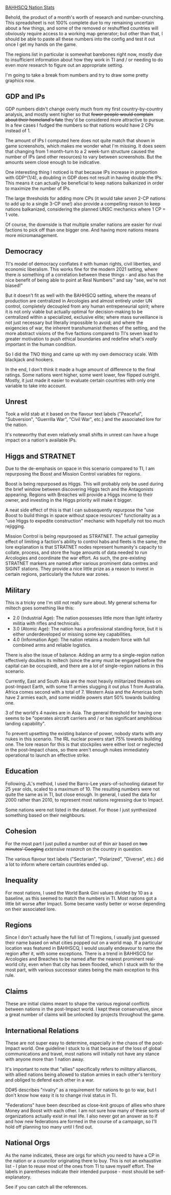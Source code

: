 [BAHHSCQ Nation Stats](https://docs.google.com/spreadsheets/d/1Q24q10s4prjF_WJb0rQBVoIWNEGoloshCUb2pn2M-oI/edit#gid=2095197382)

Behold, the product of a month's worth of research and number-crunching. This spreadsheet is not 100% complete due to my remaining uncertain about a few things, and some of the removed or reshuffled countries will obviously require access to a working map generator; but other than that, I should be able to paste all these numbers into the config and test it out once I get my hands on the game.

The regions list in particular is somewhat barebones right now, mostly due to insufficient information about how they work in TI and / or needing to do even *more* research to figure out an appropriate setting.

I'm going to take a break from numbers and try to draw some pretty graphics now.

## GDP and IPs

GDP numbers didn't change overly much from my first country-by-country analysis, and mostly went higher so that ~~fewer people would complain about their homeland's fate~~ they'd be considered more attractive to pursue. In a few cases I fudged the numbers so that nations would have 2 CPs instead of 1.

The amount of IPs I computed here does not quite match that shown in game screenshots, which makes me wonder what I'm missing. It does seem that changing from 1 month-turn to a 2 week-turn structure caused the number of IPs (and other resources) to vary between screenshots. But the amounts seem close enough to be indicative.

One interesting thing I noticed is that because IPs increase in proportion with GDP^(1/4), a doubling in GDP does not result in having double the IPs. This means it can actually be beneficial to keep nations balkanized in order to maximize the number of IPs.

The large thresholds for adding more CPs (it would take *seven* 2-CP nations to add up to a single 3-CP one!) also provide a compelling reason to keep nations balkanized, considering the planned UNSC mechanics where 1 CP = 1 vote.

Of course, the downside is that multiple smaller nations are easier for rival factions to pick off than one bigger one. And having more nations means more micromanagement.

## Democracy

TI's model of democracy conflates it with human rights, civil liberties, and economic liberalism. This works fine for the modern 2021 setting, where there *is* something of a correlation between these things - and also has the nice benefit of being able to point at Real Numbers:tm: and say "see, we're not biased!"

But it doesn't fit as well with the BAHHSCQ setting, where the means of production are centralized in Arcologies and almost entirely under UN control, completely decoupled from any human entrepeneurial spirit; where it is not only viable but actually optimal for decision-making to be centralized within a specialized, exclusive elite; where mass surveillance is not just necessary but literally impossible to avoid; and where the exigencies of war, the inherent transhumanist themes of the setting, and the more abstract visions of the five factions compared to TI's seven lead to greater motivation to push ethical boundaries and redefine what's *really* important in the human condition.

So I did the TNO thing and came up with my own democracy scale. With blackjack and hookers.

In the end, I don't think it made a huge amount of difference to the final ratings. Some nations went higher, some went lower, few flipped outright. Mostly, it just made it easier to evaluate certain countries with only one variable to take into account.

## Unrest

Took a wild stab at it based on the flavour text labels ("Peaceful", "Subversion", "Guerrilla War", "Civil War", etc.) and the associated lore for the nation.

It's noteworthy that even relatively small shifts in unrest can have a huge impact on a nation's available IPs.

## Higgs and STRATNET

Due to the de-emphasis on space in this scenario compared to TI, I am repurposing the Boost and Mission Control variables for regions.

Boost is being repurposed as Higgs. This will probably only be used during the brief window between discovering Higgs tech and the Antagonists appearing. Regions with Breaches will provide a Higgs income to their owner, and investing in the Higgs priority will make it bigger.

A neat side effect of this is that I can subsequently repurpose the "use Boost to build things in space without space resources" functionality as a "use Higgs to expedite construction" mechanic with hopefully not too much rejigging.

Mission Control is being repurposed as STRATNET. The actual gameplay effect of limiting a faction's ability to control habs and fleets is the same; the lore explanation is that STRATNET nodes represent humanity's capacity to collate, process, and store the huge amounts of data needed to run Arcologies and coordinate the war effort. As such, the pre-existing STRATNET markers are named after various prominent data centres and SIGINT stations. They provide a nice little prize as a reason to invest in certain regions, particularly the future war zones.

## Military

This is a tricky one I'm still not really sure about. My general schema for miltech goes something like this:
- 2.0 (Industrial Age): The nation possesses little more than light infantry militia with rifles and technicals.
- 3.0 (Atomic Age): The nation has a professional standing force, but it is either underdeveloped or missing some key capabilities.
- 4.0 (Information Age): The nation retains a modern force with full combined arms and reliable logistics.

There is also the issue of balance. Adding an army to a single-region nation effectively doubles its miltech (since the army must be engaged before the capital can be occupied), and there are a lot of single-region nations in this scenario.

Currently, East and South Asia are the most heavily militarized theatres on post-Impact Earth, with some 11 armies slugging it out plus 1 from Australia.
Africa comes second with a total of 7.
Western Asia and the Americas both have 2 armies each, and some middle powers start 50% towards building one.

3 of the world's 4 navies are in Asia. The general threshold for having one seems to be "operates aircraft carriers and / or has significant amphibious landing capability".

To prevent upsetting the existing balance of power, nobody starts with any nukes in this scenario. The IRL nuclear powers start 75% towards building one. The lore reason for this is that stockpiles were either lost or neglected in the post-Impact chaos, so there aren't enough nukes immediately operational to launch an effective strike.

## Education

Following JL's method, I used the Barro-Lee years-of-schooling dataset for 25 year olds, scaled to a maximum of 10. The resulting numbers were not quite the same as in TI, but close enough. In general, I used the data for 2000 rather than 2010, to represent most nations regressing due to Impact.

Some nations were not listed in the dataset. For those I just synthesized something based on their neighbours.

## Cohesion

For the most part I just pulled a number out of thin air based on ~~two minutes' Googling~~ *extensive research* on the country in question.

The various flavour text labels ("Sectarian", "Polarized", "Diverse", etc.) did a lot to inform where certain countries ended up.

## Inequality

For most nations, I used the World Bank Gini values divided by 10 as a baseline, as this seemed to match the numbers in TI. Most nations got a little bit worse after Impact. Some became vastly better or worse depending on their associated lore.

## Regions

Since I don't actually have the full list of TI regions, I usually just guessed their name based on what cities popped out on a world map. If a particular location was featured in BAHHSCQ, I would usually endeavour to name the region after it, with some exceptions. There is a trend in BAHHSCQ for Arcologies and Breaches to be named after the nearest prominent real-world city, even when that city has been flooded, which I stuck with for the most part, with various successor states being the main exception to this rule.

## Claims

These are initial claims meant to shape the various regional conflicts between nations in the post-Impact world. I kept these conservative, since a great number of claims will be unlocked by projects throughout the game.

## International Relations

These are not super easy to determine, especially in the chaos of the post-Impact world. One guideline I stuck to is that because of the loss of global communications and travel, most nations will initially not have any stance with anyone more than 1 nation away.

It's important to note that "allies" specifically refers to *military* alliances, with allied nations being allowed to station armies in each other's territory and obliged to defend each other in a war.

DD#5 describes "rivalry" as a requirement for nations to go to war, but I don't know how easy it is to change rival status in TI.

"Federations" have been described as close-knit groups of allies who share Money and Boost with each other. I am not sure how many of these sorts of organizations actually exist in real life. I also never got an answer as to if and how new federations are formed in the course of a campaign, so I'll hold off planning too many until I find out.

## National Orgs

As the name indicates, these are orgs for which you need to have a CP in the nation or a councilor originating there to buy. This is not an exhaustive list - I plan to reuse most of the ones from TI to save myself effort. The labels in parentheses indicate their intended purpose - most should be self-explanatory.

See if you can catch all the references.
